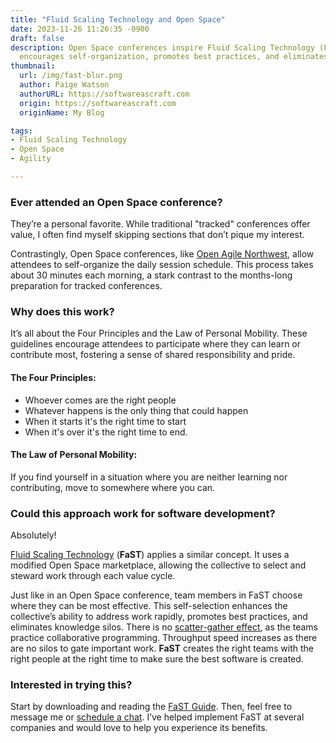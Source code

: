 ```yaml
---
title: "Fluid Scaling Technology and Open Space"
date: 2023-11-26 11:26:35 -0900
draft: false
description: Open Space conferences inspire Fluid Scaling Technology (FaST), a software development approach that
  encourages self-organization, promotes best practices, and eliminates knowledge silos.
thumbnail:
  url: /img/fast-blur.png
  author: Paige Watson
  authorURL: https://softwareascraft.com
  origin: https://softwareascraft.com
  originName: My Blog

tags:
- Fluid Scaling Technology
- Open Space
- Agility

---
```


### Ever attended an Open Space conference?

They’re a personal favorite. While traditional "tracked" conferences offer value, I often find myself skipping sections
that don’t pique my interest.

Contrastingly, Open Space conferences, like [Open Agile Northwest](https://www.agileopennorthwest.org/), allow attendees
to self-organize the daily session schedule. This process takes about 30 minutes each morning, a stark contrast to the
months-long preparation for tracked conferences.

### Why does this work?

It’s all about the Four Principles and the Law of Personal Mobility. These guidelines encourage attendees to participate
where they can learn or contribute most, fostering a sense of shared responsibility and pride.

#### The Four Principles:

- Whoever comes are the right people
- Whatever happens is the only thing that could happen
- When it starts it's the right time to start
- When it's over it's the right time to end.

#### The Law of Personal Mobility:

If you find yourself in a situation where you are neither learning nor contributing, move to somewhere where you can.

### Could this approach work for software development?

Absolutely!

[Fluid Scaling Technology](https://www.fastagile.io/home) (**FaST**) applies a similar concept. It uses a modified Open
Space marketplace, allowing the
collective to select and steward work through each value cycle.

Just like in an Open Space conference, team members in FaST choose where they can be most effective. This self-selection
enhances the collective’s ability to address work rapidly, promotes best practices, and eliminates knowledge silos.
There is
no  [scatter-gather effect](https://www.industriallogic.com/blog/scatter-gather/), as the teams practice collaborative
programming. Throughput speed increases as there are no silos to gate important work. **FaST** creates the right teams
with the right people at the right time to make sure the best software is created.

### Interested in trying this?

Start by downloading and reading the [FaST Guide](https://www.fastagile.io/fast-guide).
Then, feel free to message me or [schedule a chat](https://calendly.com/paige-watson).
I’ve helped implement FaST at several companies and would love to help you experience its benefits.

